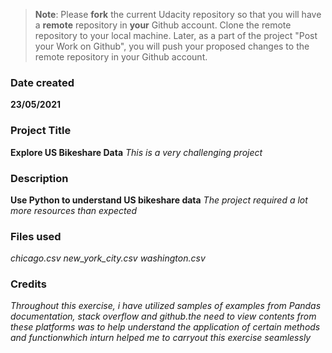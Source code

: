 >**Note**: Please **fork** the current Udacity repository so that you will have a **remote** repository in **your** Github account. Clone the remote repository to your local machine. Later, as a part of the project "Post your Work on Github", you will push your proposed changes to the remote repository in your Github account.

### Date created
**23/05/2021**

### Project Title
**Explore US Bikeshare Data**
*This is a very challenging project*

### Description
**Use Python to understand US bikeshare data**
*The project required a lot more resources than expected*

### Files used
*chicago.csv*
*new_york_city.csv*
*washington.csv*

### Credits
*Throughout this exercise, i have utilized samples of examples from Pandas documentation, stack overflow and github.the need to view contents from these platforms was to help understand the application of certain methods and functionwhich inturn helped me to carryout this exercise seamlessly*
